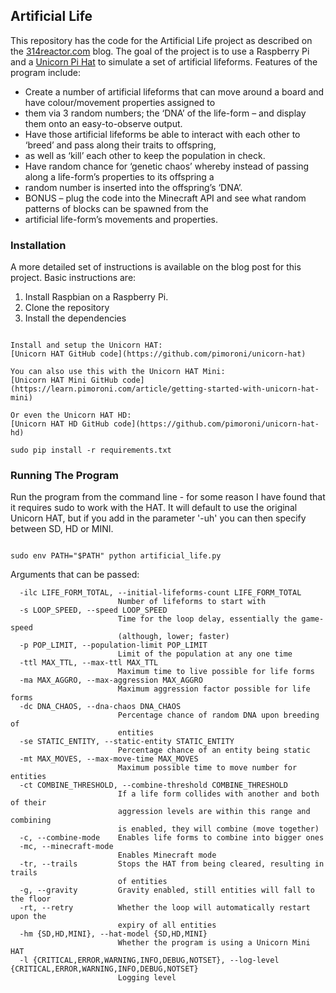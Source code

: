 ## Artificial Life

This repository has the code for the Artificial Life project as described on the 
[314reactor.com](https://314reactor.com/2017/10/16/artificial-life-project/) blog. 
The goal of the project is to use a Raspberry Pi and a [Unicorn Pi Hat](https://shop.pimoroni.com/products/unicorn-hat) 
to simulate a set of artificial lifeforms. Features of the program include: 

* Create a number of artificial lifeforms that can move around a board and have colour/movement properties assigned to 
* them via 3 random numbers; the ‘DNA’ of the life-form – and display them onto an easy-to-observe output.
* Have those artificial lifeforms be able to interact with each other to ‘breed’ and pass along their traits to offspring, 
* as well as ‘kill’ each other to keep the population in check.
* Have random chance for ‘genetic chaos’ whereby instead of passing along a life-form’s properties to its offspring a 
* random number is inserted into the offspring’s ‘DNA’.
* BONUS – plug the code into the Minecraft API and see what random patterns of blocks can be spawned from the 
* artificial life-form’s movements and properties.


### Installation

A more detailed set of instructions is available on the blog post for this project. Basic instructions are: 

1. Install Raspbian on a Raspberry Pi. 
2. Clone the repository
3. Install the dependencies

```

Install and setup the Unicorn HAT:
[Unicorn HAT GitHub code](https://github.com/pimoroni/unicorn-hat)

You can also use this with the Unicorn HAT Mini:
[Unicorn HAT Mini GitHub code](https://learn.pimoroni.com/article/getting-started-with-unicorn-hat-mini)

Or even the Unicorn HAT HD:
[Unicorn HAT HD GitHub code](https://github.com/pimoroni/unicorn-hat-hd)

sudo pip install -r requirements.txt

```

### Running The Program

Run the program from the command line - for some reason I have found that it requires sudo to work with the HAT.
It will default to use the original Unicorn HAT, but if you add in the parameter '-uh' you can then specify between
SD, HD or MINI.

```

sudo env PATH="$PATH" python artificial_life.py

```

Arguments that can be passed: 

```
  -ilc LIFE_FORM_TOTAL, --initial-lifeforms-count LIFE_FORM_TOTAL
                        Number of lifeforms to start with
  -s LOOP_SPEED, --speed LOOP_SPEED
                        Time for the loop delay, essentially the game-speed
                        (although, lower; faster)
  -p POP_LIMIT, --population-limit POP_LIMIT
                        Limit of the population at any one time
  -ttl MAX_TTL, --max-ttl MAX_TTL
                        Maximum time to live possible for life forms
  -ma MAX_AGGRO, --max-aggression MAX_AGGRO
                        Maximum aggression factor possible for life forms
  -dc DNA_CHAOS, --dna-chaos DNA_CHAOS
                        Percentage chance of random DNA upon breeding of
                        entities
  -se STATIC_ENTITY, --static-entity STATIC_ENTITY
                        Percentage chance of an entity being static
  -mt MAX_MOVES, --max-move-time MAX_MOVES
                        Maximum possible time to move number for entities
  -ct COMBINE_THRESHOLD, --combine-threshold COMBINE_THRESHOLD
                        If a life form collides with another and both of their
                        aggression levels are within this range and combining
                        is enabled, they will combine (move together)
  -c, --combine-mode    Enables life forms to combine into bigger ones
  -mc, --minecraft-mode
                        Enables Minecraft mode
  -tr, --trails         Stops the HAT from being cleared, resulting in trails
                        of entities
  -g, --gravity         Gravity enabled, still entities will fall to the floor
  -rt, --retry          Whether the loop will automatically restart upon the
                        expiry of all entities
  -hm {SD,HD,MINI}, --hat-model {SD,HD,MINI}
                        Whether the program is using a Unicorn Mini HAT
  -l {CRITICAL,ERROR,WARNING,INFO,DEBUG,NOTSET}, --log-level {CRITICAL,ERROR,WARNING,INFO,DEBUG,NOTSET}
                        Logging level
```